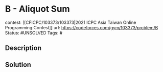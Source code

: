 # B - Aliquot Sum

contest: [[CFICPC/103373/103373|2021 ICPC Asia Taiwan Online Programming Contest]]
url: https://codeforces.com/gym/103373/problem/B
Status: #UNSOLVED
Tags: #

## Description

## Solution

